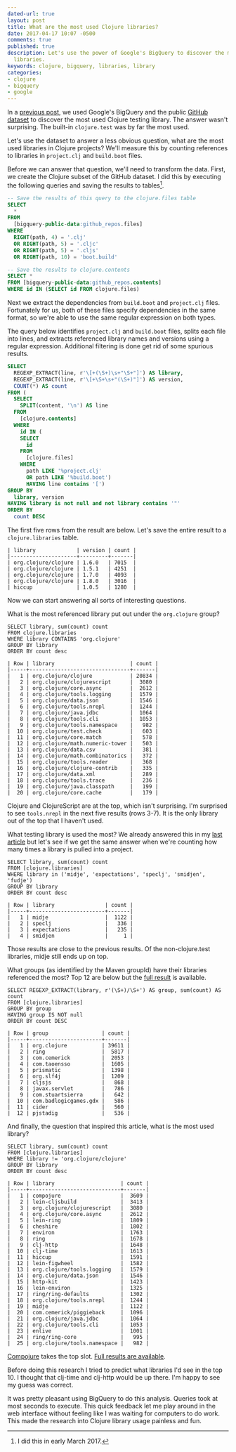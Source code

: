 ```yaml
---
dated-url: true
layout: post
title: What are the most used Clojure libraries?
date: 2017-04-17 10:07 -0500
comments: true
published: true
description: Let's use the power of Google's BigQuery to discover the most used Clojure
  libraries.
keywords: clojure, bigquery, libraries, library
categories:
- clojure
- bigquery
- google
---
```


In a [previous post](/blog/2017/03/31/what-clojure-testing-library-is-most-used/), we used Google's BigQuery and the public [GitHub dataset](https://cloud.google.com/bigquery/public-data/github) to discover the most used Clojure testing library.
The answer wasn't surprising.
The built-in `clojure.test` was by far the most used.

Let's use the dataset to answer a less obvious question, what are the most used libraries in Clojure projects?
We'll measure this by counting references to libraries in `project.clj` and `build.boot` files.

Before we can answer that question, we'll need to transform the data.
First, we create the Clojure subset of the GitHub dataset.
I did this by executing the following queries and saving the results to tables[^1].

[^1]: I did this in early March 2017.

```sql
-- Save the results of this query to the clojure.files table
SELECT
  *
FROM
  [bigquery-public-data:github_repos.files]
WHERE
  RIGHT(path, 4) = '.clj'
  OR RIGHT(path, 5) = '.cljc'
  OR RIGHT(path, 5) = '.cljs'
  OR RIGHT(path, 10) = 'boot.build'

-- Save the results to clojure.contents
SELECT *
FROM [bigquery-public-data:github_repos.contents]
WHERE id IN (SELECT id FROM clojure.files)
```

Next we extract the dependencies from `build.boot` and `project.clj` files.
Fortunately for us, both of these files specify dependencies in the same format, so we're able to use the same regular expression on both types.

The query below identifies `project.clj` and `build.boot` files, splits each file into lines, and extracts referenced library names and versions using a regular expression.
Additional filtering is done get rid of some spurious results.

```sql
SELECT
  REGEXP_EXTRACT(line, r'\[+(\S+)\s+"\S+"]') AS library,
  REGEXP_EXTRACT(line, r'\[+\S+\s+"(\S+)"]') AS version, 
  COUNT(*) AS count
FROM (
  SELECT
    SPLIT(content, '\n') AS line
  FROM
    [clojure.contents]
  WHERE
    id IN (
    SELECT
      id
    FROM
      [clojure.files]
    WHERE
      path LIKE '%project.clj'
      OR path LIKE '%build.boot')
      HAVING line contains '[')
GROUP BY
  library, version
HAVING library is not null and not library contains '"'
ORDER BY
  count DESC
```

The first five rows from the result are below.
Let's save the entire result to a `clojure.libraries` table.

```
| library             | version | count |
|---------------------+---------+-------|
| org.clojure/clojure | 1.6.0   | 7015  |
| org.clojure/clojure | 1.5.1   | 4251  |
| org.clojure/clojure | 1.7.0   | 4093  |
| org.clojure/clojure | 1.8.0   | 3016  |
| hiccup              | 1.0.5   | 1280  |
```

Now we can start answering all sorts of interesting questions.

What is the most referenced library put out under the `org.clojure` group?

```
SELECT library, sum(count) count
FROM clojure.libraries
WHERE library CONTAINS 'org.clojure'
GROUP BY library
ORDER BY count desc

| Row | library                        | count |
|-----+--------------------------------+-------|
|   1 | org.clojure/clojure            | 20834 |
|   2 | org.clojure/clojurescript      |  3080 |
|   3 | org.clojure/core.async         |  2612 |
|   4 | org.clojure/tools.logging      |  1579 |
|   5 | org.clojure/data.json          |  1546 |
|   6 | org.clojure/tools.nrepl        |  1244 |
|   7 | org.clojure/java.jdbc          |  1064 |
|   8 | org.clojure/tools.cli          |  1053 |
|   9 | org.clojure/tools.namespace    |   982 |
|  10 | org.clojure/test.check         |   603 |
|  11 | org.clojure/core.match         |   578 |
|  12 | org.clojure/math.numeric-tower |   503 |
|  13 | org.clojure/data.csv           |   381 |
|  14 | org.clojure/math.combinatorics |   372 |
|  15 | org.clojure/tools.reader       |   368 |
|  16 | org.clojure/clojure-contrib    |   335 |
|  17 | org.clojure/data.xml           |   289 |
|  18 | org.clojure/tools.trace        |   236 |
|  19 | org.clojure/java.classpath     |   199 |
|  20 | org.clojure/core.cache         |   179 |
```

Clojure and ClojureScript are at the top, which isn't surprising.
I'm surprised to see `tools.nrepl` in the next five results (rows 3-7).
It is the only library out of the top that I haven't used.

What testing library is used the most?
We already answered this in my [last article](/blog/2017/03/31/what-clojure-testing-library-is-most-used/) but let's see if we get the same answer when we're counting how many times a library is pulled into a project.

```
SELECT library, sum(count) count
FROM [clojure.libraries] 
WHERE library in ('midje', 'expectations', 'speclj', 'smidjen', 'fudje')
GROUP BY library
ORDER BY count desc

| Row | library                | count |
|-----+------------------------+-------|
|   1 | midje                  |  1122 |
|   2 | speclj                 |   336 |
|   3 | expectations           |   235 |
|   4 | smidjen                |     1 |
```

Those results are close to the previous results.
Of the non-clojure.test libraries, midje still ends up on top.

What groups (as identified by the Maven groupId) have their libraries referenced the most?
Top 12 are below but the [full result](https://docs.google.com/a/jakemccrary.com/spreadsheets/d/1QGRRGSo5t5Pnpwizdv_H8negs8NBxtRour6KxWN6hVY/edit?usp=sharing) is available.

```
SELECT REGEXP_EXTRACT(library, r'(\S+)/\S+') AS group, sum(count) AS count
FROM [clojure.libraries]
GROUP BY group
HAVING group IS NOT null
ORDER BY count DESC

| Row | group                 | count |
|-----+-----------------------+-------|
|   1 | org.clojure           | 39611 |
|   2 | ring                  |  5817 |
|   3 | com.cemerick          |  2053 |
|   4 | com.taoensso          |  1605 |
|   5 | prismatic             |  1398 |
|   6 | org.slf4j             |  1209 |
|   7 | cljsjs                |   868 |
|   8 | javax.servlet         |   786 |
|   9 | com.stuartsierra      |   642 |
|  10 | com.badlogicgames.gdx |   586 |
|  11 | cider                 |   560 |
|  12 | pjstadig              |   536 |
```

And finally, the question that inspired this article, what is the most used library?

```
SELECT library, sum(count) count
FROM [clojure.libraries]
WHERE library != 'org.clojure/clojure'
GROUP BY library
ORDER BY count desc

| Row | library                     | count |
|-----+-----------------------------+-------|
|   1 | compojure                   |  3609 |
|   2 | lein-cljsbuild              |  3413 |
|   3 | org.clojure/clojurescript   |  3080 |
|   4 | org.clojure/core.async      |  2612 |
|   5 | lein-ring                   |  1809 |
|   6 | cheshire                    |  1802 |
|   7 | environ                     |  1763 |
|   8 | ring                        |  1678 |
|   9 | clj-http                    |  1648 |
|  10 | clj-time                    |  1613 |
|  11 | hiccup                      |  1591 |
|  12 | lein-figwheel               |  1582 |
|  13 | org.clojure/tools.logging   |  1579 |
|  14 | org.clojure/data.json       |  1546 |
|  15 | http-kit                    |  1423 |
|  16 | lein-environ                |  1325 |
|  17 | ring/ring-defaults          |  1302 |
|  18 | org.clojure/tools.nrepl     |  1244 |
|  19 | midje                       |  1122 |
|  20 | com.cemerick/piggieback     |  1096 |
|  21 | org.clojure/java.jdbc       |  1064 |
|  22 | org.clojure/tools.cli       |  1053 |
|  23 | enlive                      |  1001 |
|  24 | ring/ring-core              |   995 |
|  25 | org.clojure/tools.namespace |   982 |
```

[Compojure](https://github.com/weavejester/compojure) takes the top slot.
[Full results are available](https://docs.google.com/a/jakemccrary.com/spreadsheets/d/1-zmcOVPKLGrdRT_VkTrRUuRFyuxxmXi9eeH6Xzlt7yg/edit?usp=sharing).

Before doing this research I tried to predict what libraries I'd see in the top 10.
I thought that clj-time and clj-http would be up there.
I'm happy to see my guess was correct.

It was pretty pleasant using BigQuery to do this analysis.
Queries took at most seconds to execute.
This quick feedback let me play around in the web interface without feeling like I was waiting for computers to do work.
This made the research into Clojure library usage painless and fun.